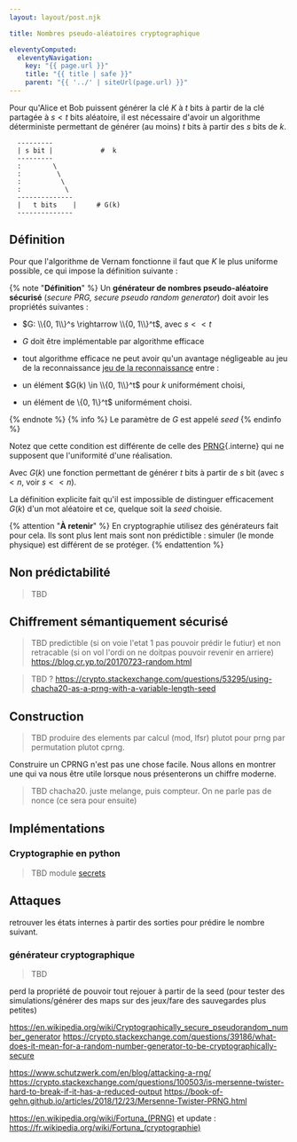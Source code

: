 ```yaml
---
layout: layout/post.njk

title: Nombres pseudo-aléatoires cryptographique

eleventyComputed:
  eleventyNavigation:
    key: "{{ page.url }}"
    title: "{{ title | safe }}"
    parent: "{{ '../' | siteUrl(page.url) }}"
---
```


Pour qu'Alice et Bob puissent générer la clé $K$ à $t$ bits à partir de la clé partagée à $s <t$ bits aléatoire, il est nécessaire d'avoir un algorithme déterministe permettant de générer (au moins) $t$ bits à partir des $s$ bits de $k$.

```
  ---------     
  | s bit |            #  k
  ---------     
  :        \     
  :         \     
  :          \     
  :           \     
  --------------     
  |   t bits    |     # G(k)
  --------------     
```

## Définition

Pour que l'algorithme de Vernam fonctionne il faut que $K$ le plus uniforme possible, ce qui impose la définition suivante :

<div id="CPPRG"></div>

{% note "**Définition**" %}
Un **générateur de nombres pseudo-aléatoire sécurisé** (_secure PRG, secure pseudo random generator_) doit avoir les propriétés suivantes :

- $G: \\{0, 1\\}^s \rightarrow \\{0, 1\\}^t$, avec $s <<t$
- $G$ doit être implémentable par algorithme efficace
- tout algorithme efficace ne peut avoir qu'un avantage négligeable au jeu de la reconnaissance  [jeu de la reconnaissance](../définition-sécurité/#jeu-reconnaissance) entre :

- un élément $G(k) \in \\{0, 1\\}^t$ pour $k$ uniformément choisi,
- un élément de \\{0, 1\\}^t$ uniformément choisi.

{% endnote %}
{% info %}
Le paramètre de $G$ est appelé _seed_
{% endinfo %}

Notez que cette condition est différente de celle des [PRNG](/cours/misc/aléatoires){.interne} qui ne supposent que l'uniformité d'une réalisation.

Avec $G(k)$ une fonction permettant de générer $t$ bits à partir de $s$ bit (avec $s < n$, voir $s << n$).

La définition explicite fait qu'il est impossible de distinguer efficacement $G(k)$ d'un mot aléatoire et ce, quelque soit la _seed_ choisie.

{% attention "**À retenir**" %}
En cryptographie utilisez des générateurs fait pour cela. Ils sont plus lent mais sont non prédictible : simuler (le monde physique) est différent de se protéger.
{% endattention %}

## Non prédictabilité

> TBD 


## Chiffrement sémantiquement sécurisé

> TBD 
> predictible (si on voie l'etat 1 pas pouvoir prédir le futiur) et non retracable (si on vol l'ordi on ne doitpas pouvoir revenir en arriere)
> <https://blog.cr.yp.to/20170723-random.html>

> TBD ? <https://crypto.stackexchange.com/questions/53295/using-chacha20-as-a-prng-with-a-variable-length-seed>
> 
## Construction

> TBD produire des elements par calcul (mod, lfsr)  plutot pour prng par permutation plutot cprng.
> 
Construire un CPRNG n'est pas une chose facile. Nous allons en montrer une qui va nous être utile lorsque nous présenterons un chiffre moderne.

> TBD chacha20. juste melange, puis compteur. On ne parle pas de nonce (ce sera pour ensuite)
> 
## Implémentations
 


### Cryptographie en python

> TBD module [secrets](https://docs.python.org/fr/3/library/secrets.html#module-secrets)

## Attaques

retrouver les états internes à partir des sorties pour prédire le nombre suivant.

### générateur cryptographique

> TBD

perd la propriété de pouvoir tout rejouer à partir de la seed (pour tester des simulations/générer des maps sur des jeux/fare des sauvegardes plus petites)

<https://en.wikipedia.org/wiki/Cryptographically_secure_pseudorandom_number_generator>
<https://crypto.stackexchange.com/questions/39186/what-does-it-mean-for-a-random-number-generator-to-be-cryptographically-secure>

<https://www.schutzwerk.com/en/blog/attacking-a-rng/>
<https://crypto.stackexchange.com/questions/100503/is-mersenne-twister-hard-to-break-if-it-has-a-reduced-output>
<https://book-of-gehn.github.io/articles/2018/12/23/Mersenne-Twister-PRNG.html>

<https://en.wikipedia.org/wiki/Fortuna_(PRNG)> et update : <https://fr.wikipedia.org/wiki/Fortuna_(cryptographie)>
